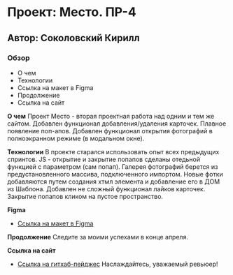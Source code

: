 # Проект: Место. ПР-4
## Автор: Соколовский Кирилл

### Обзор

* О чем
* Технологии
* Ссылка на макет в Figma
* Продолжение
* Ссылка на сайт

**О чем**
Проект Место - вторая проектная работа над одним и тем же сайтом. Добавлен функционал добавления/удаления карточек. Плавное появление поп-апов. Добавлен функционал открытия фотографий в полноэкранном режиме (в модальном окне).

**Технологии**
В проекте старался использовать опыт всех предыдущих спринтов. JS - открытие и закрытие попапов сделаны отедьной функцией с параметром (сам попап). Галерея фотографий берется из предустановленного массива, подключенного импортом. Новые фотки добавляются путем создания хтмл элемента и добавление его в ДОМ из Шаблона. Добавлен не сложный функционал лайков карточек. Закрытие попапов кликом на пустое пространство. 

**Figma**

* [Ссылка на макет в Figma](https://www.figma.com/file/bjyvbKKJN2naO0ucURl2Z0/JavaScript.-Sprint-5?node-id=50160-172&t=5N96DaU5qR9Y0jZD-0)

**Продолжение**
Следите за моими успехами в конце апреля.

**Ссылка на сайт**
* [Ссылка на гитхаб-пейджес](https://ksokolovsky.github.io/mesto/)
Наслаждайтесь, уважаемый ревьюер!






